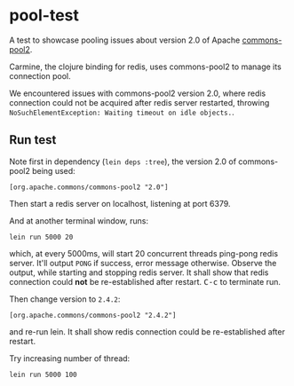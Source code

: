 # pool-test

A test to showcase pooling issues about version 2.0 of
Apache
[commons-pool2](https://commons.apache.org/proper/commons-pool/).

Carmine, the clojure binding for redis, uses commons-pool2 to manage
its connection pool.

We encountered issues with commons-pool2 version 2.0, where redis
connection could not be acquired after redis server restarted,
throwing `NoSuchElementException: Waiting timeout on idle objects.`.

## Run test

Note first in dependency (`lein deps :tree`), the version 2.0 of
commons-pool2 being used:

```
[org.apache.commons/commons-pool2 "2.0"] 
```

Then start a redis server on localhost, listening at port 6379.

And at another terminal window, runs:

```
lein run 5000 20
```

which, at every 5000ms, will start 20 concurrent threads ping-pong redis
server. It'll output `PONG` if success, error message otherwise. Observe the
output, while starting and stopping redis server. It shall show that redis
connection could **not** be re-established after restart.  <kbd>C-c</kbd> to
terminate run. 

Then change version to `2.4.2`:

```
[org.apache.commons/commons-pool2 "2.4.2"] 
```

and re-run lein. It shall show redis connection could be re-established after
restart.

Try increasing number of thread:

```
lein run 5000 100
```
